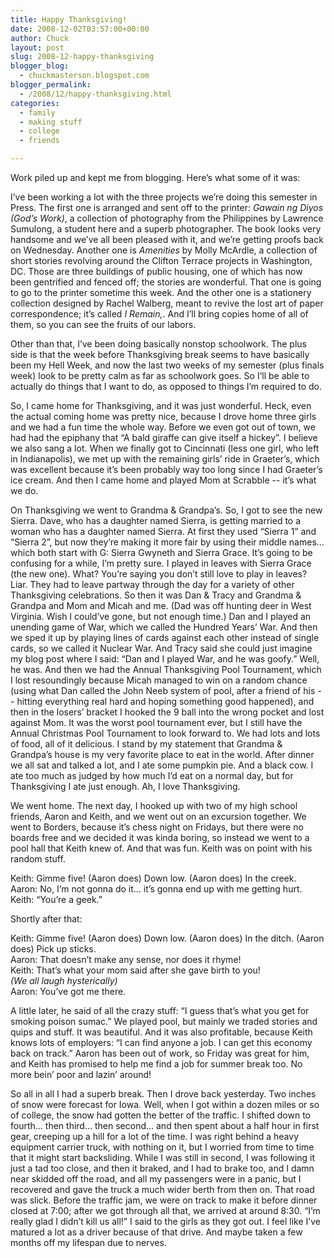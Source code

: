 ```yaml
---
title: Happy Thanksgiving!
date: 2008-12-02T03:57:00+00:00
author: Chuck
layout: post
slug: 2008-12-happy-thanksgiving
blogger_blog:
  - chuckmasterson.blogspot.com
blogger_permalink:
  - /2008/12/happy-thanksgiving.html
categories:
  - family
  - making stuff
  - college
  - friends

---
```

Work piled up and kept me from blogging. Here’s what some of it was:

I’ve been working a lot with the three projects we’re doing this semester in
Press. The first one is arranged and sent off to the printer: *Gawain ng Diyos
(God’s Work)*, a collection of photography from the Philippines by Lawrence
Sumulong, a student here and a superb photographer. The book looks very
handsome and we’ve all been pleased with it, and we’re getting proofs back on
Wednesday. Another one is *Amenities* by Molly McArdle, a collection of short
stories revolving around the Clifton Terrace projects in Washington, DC. Those
are three buildings of public housing, one of which has now been gentrified and
fenced off; the stories are wonderful. That one is going to go to the printer
sometime this week. And the other one is a stationery collection designed by
Rachel Walberg, meant to revive the lost art of paper correspondence; it’s
called *I Remain,*. And I’ll bring copies home of all of them, so you can see
the fruits of our labors.  

Other than that, I’ve been doing basically nonstop schoolwork. The plus side is
that the week before Thanksgiving break seems to have basically been my Hell
Week, and now the last two weeks of my semester (plus finals week) look to be
pretty calm as far as schoolwork goes. So I’ll be able to actually do things
that I want to do, as opposed to things I’m required to do.  

So, I came home for Thanksgiving, and it was just wonderful. Heck, even the
actual coming home was pretty nice, because I drove home three girls and we had
a fun time the whole way. Before we even got out of town, we had had the
epiphany that “A bald giraffe can give itself a hickey”. I believe we also sang
a lot. When we finally got to Cincinnati (less one girl, who left in
Indianapolis), we met up with the remaining girls’ ride in Graeter’s, which was
excellent because it’s been probably way too long since I had Graeter’s ice
cream. And then I came home and played Mom at Scrabble -- it’s what we do.  

On Thanksgiving we went to Grandma & Grandpa’s. So, I got to see the new
Sierra. Dave, who has a daughter named Sierra, is getting married to a woman
who has a daughter named Sierra. At first they used “Sierra 1” and “Sierra 2”,
but now they’re making it more fair by using their middle names… which both
start with G: Sierra Gwyneth and Sierra Grace. It’s going to be confusing for a
while, I’m pretty sure. I played in leaves with Sierra Grace (the new one).
What? You’re saying you don’t still love to play in leaves? Liar. They had to
leave partway through the day for a variety of other Thanksgiving celebrations.
So then it was Dan & Tracy and Grandma & Grandpa and Mom and Micah and me. (Dad
was off hunting deer in West Virginia. Wish I could’ve gone, but not enough
time.) Dan and I played an unending game of War, which we called the Hundred
Years’ War. And then we sped it up by playing lines of cards against each other
instead of single cards, so we called it Nuclear War. And Tracy said she could
just imagine my blog post where I said: “Dan and I played War, and he was
goofy.” Well, he was. And then we had the Annual Thanksgiving Pool Tournament,
which I lost resoundingly because Micah managed to win on a random chance
(using what Dan called the John Neeb system of pool, after a friend of his --
hitting everything real hard and hoping something good happened), and then in
the losers’ bracket I hooked the 9 ball into the wrong pocket and lost against
Mom. It was the worst pool tournament ever, but I still have the Annual
Christmas Pool Tournament to look forward to. We had lots and lots of food, all
of it delicious. I stand by my statement that Grandma & Grandpa’s house is my
very favorite place to eat in the world. After dinner we all sat and talked a
lot, and I ate some pumpkin pie. And a black cow. I ate too much as judged by
how much I’d eat on a normal day, but for Thanksgiving I ate just enough. Ah, I
love Thanksgiving.  

We went home. The next day, I hooked up with two of my high school friends,
Aaron and Keith, and we went out on an excursion together. We went to Borders,
because it’s chess night on Fridays, but there were no boards free and we
decided it was kinda boring, so instead we went to a pool hall that Keith knew
of. And that was fun. Keith was on point with his random stuff.

Keith: Gimme five! (Aaron does) Down low. (Aaron does) In the creek.  
Aaron: No, I’m not gonna do it… it’s gonna end up with me getting hurt.  
Keith: “You’re a geek.”  

Shortly after that:

Keith: Gimme five! (Aaron does) Down low.
(Aaron does) In the ditch. (Aaron does) Pick up sticks.  
Aaron: That doesn’t make any sense, nor does it rhyme!  
Keith: That’s what your mom said after she gave birth to you!  
*(We all laugh hysterically)*  
Aaron: You’ve got me there.

A little later, he said of all the crazy stuff: “I guess that’s what you get
for smoking poison sumac.” We played pool, but mainly we traded stories and
quips and stuff. It was beautiful. And it was also profitable, because Keith
knows lots of employers: “I can find anyone a job. I can get this economy back
on track.” Aaron has been out of work, so Friday was great for him, and Keith
has promised to help me find a job for summer break too. No more bein’ poor and
lazin’ around!  

So all in all I had a superb break. Then I drove back yesterday. Two inches of
snow were forecast for Iowa. Well, when I got within a dozen miles or so of
college, the snow had gotten the better of the traffic. I shifted down to
fourth… then third… then second… and then spent about a half hour in first
gear, creeping up a hill for a lot of the time. I was right behind a heavy
equipment carrier truck, with nothing on it, but I worried from time to time
that it might start backsliding. While I was still in second, I was following
it just a tad too close, and then it braked, and I had to brake too, and I damn
near skidded off the road, and all my passengers were in a panic, but I
recovered and gave the truck a much wider berth from then on. That road was
slick. Before the traffic jam, we were on track to make it before dinner closed
at 7:00; after we got through all that, we arrived at around 8:30. “I’m really
glad I didn’t kill us all!” I said to the girls as they got out. I feel like
I’ve matured a lot as a driver because of that drive. And maybe taken a few
months off my lifespan due to nerves.
